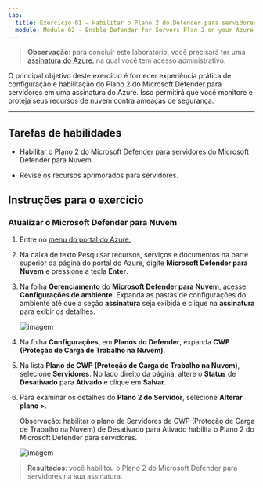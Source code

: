 ```yaml
---
lab:
  title: Exercício 01 – Habilitar o Plano 2 do Defender para servidores na sua assinatura do Azure
  module: Module 02 - Enable Defender for Servers Plan 2 on your Azure subscription
---
```



>**Observação**: para concluir este laboratório, você precisará ter uma [assinatura do Azure.](https://azure.microsoft.com/en-us/free/?azure-portal=true) na qual você tem acesso administrativo. 


O principal objetivo deste exercício é fornecer experiência prática de configuração e habilitação do Plano 2 do Microsoft Defender para servidores em uma assinatura do Azure. Isso permitirá que você monitore e proteja seus recursos de nuvem contra ameaças de segurança. 

---

## Tarefas de habilidades

- Habilitar o Plano 2 do Microsoft Defender para servidores do Microsoft Defender para Nuvem.
  
- Revise os recursos aprimorados para servidores.

## Instruções para o exercício

### Atualizar o Microsoft Defender para Nuvem

1. Entre no [menu do portal do Azure.](https://portal.azure.com/)

2. Na caixa de texto Pesquisar recursos, serviços e documentos na parte superior da página do portal do Azure, digite **Microsoft Defender para Nuvem** e pressione a tecla **Enter**.

3. Na folha **Gerenciamento** do **Microsoft Defender para Nuvem**, acesse **Configurações de ambiente**. Expanda as pastas de configurações do ambiente até que a seção **assinatura** seja exibida e clique na **assinatura** para exibir os detalhes.

   ![imagem](https://github.com/user-attachments/assets/32d2168e-458f-4872-9bf8-e8f050f24751)
   
3. Na folha **Configurações**, em **Planos do Defender**, expanda **CWP (Proteção de Carga de Trabalho na Nuvem)**.

4. Na lista **Plano de CWP (Proteção de Carga de Trabalho na Nuvem)**, selecione **Servidores**. No lado direito da página, altere o **Status** de **Desativado** para **Ativado** e clique em **Salvar**.

5. Para examinar os detalhes do **Plano 2 do Servidor**, selecione **Alterar plano >**.

   Observação: habilitar o plano de Servidores de CWP (Proteção de Carga de Trabalho na Nuvem) de Desativado para Ativado habilita o Plano 2 do Microsoft Defender para servidores.

   ![imagem](https://github.com/user-attachments/assets/869a38e4-464e-4be0-b02e-ce1b96f02978)
   
> **Resultados**: você habilitou o Plano 2 do Microsoft Defender para servidores na sua assinatura.
